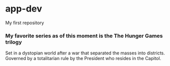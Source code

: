 # app-dev
My first repository

### My favorite series as of this moment is the The Hunger Games trilogy
Set in a dystopian world after a war that separated the masses into districts.
Governed by a totalitarian rule by the President who resides in the Capitol.
